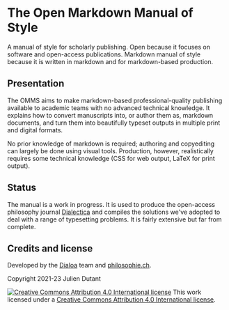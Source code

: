 # The Open Markdown Manual of Style

A manual of style for scholarly publishing. Open because it focuses
on software and open-access publications. Markdown manual of style
because it is written in markdown and for markdown-based production.

## Presentation

The OMMS aims to make markdown-based professional-quality publishing
available to academic teams with no advanced technical knowledge. It
explains how to convert manuscripts into, or author them as,
markdown documents, and turn them into beautifully typeset outputs
in multiple print and digital formats. 

No prior knowledge of markdown is required; authoring and
copyediting can largely be done using visual tools. Production,
however, realistically requires some technical knowledge (CSS for
web output, LaTeX for print output). 

## Status

The manual is a work in progress. It is used to produce the
open-access philosophy journal [Dialectica][] and compiles the
solutions we've adopted to deal with a range of typesetting
problems. It is fairly extensive but far from complete.

## Credits and license

Developed by the [Dialoa][] team and [philosophie.ch][Philoch]. 

Copyright 2021-23 Julien Dutant

[![Creative Commons Attribution 4.0 International
license](https://i.creativecommons.org/l/by/4.0/88x31.png)][CCby4]
This work licensed under a [Creative Commons Attribution 4.0
International license][CCby4].

[Dialoa]: https://github.com/dialoa
[Dialectica]: https://dialectica.philosophie.ch
[Philoch]: https://www.philosophie.ch/ueberuns/das-team
[CCby4]: http://creativecommons.org/licenses/by/4.0/